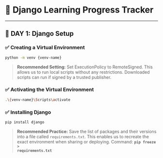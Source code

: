 # 📖 Django Learning Progress Tracker

---

## 📆 DAY 1: Django Setup

### ✅ Creating a Virtual Environment

```bash
python -m venv {venv-name}
```

> **Recommended Setting:** Set ExecutionPolicy to RemoteSigned. This allows us to run local scripts without any restrictions. Downloaded scripts can run if signed by a trusted publisher.

### ✅ Activating the Virtual Environment

```bash
.\{venv-name}\Scripts\activate
```

### ✅ Installing Django

```bash
pip install django
```

> **Recommended Practice:** Save the list of packages and their versions into a file called <code>requirements.txt</code>. This enables us to recreate the exact environment when sharing or deploying. Command: <code>**pip freeze > requirements.txt**</code>
